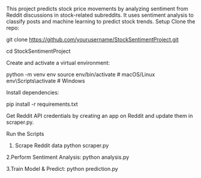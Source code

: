 This project predicts stock price movements by analyzing sentiment from Reddit discussions in stock-related subreddits. It uses sentiment analysis to classify posts and machine learning to predict stock trends.
Setup
Clone the repo:

git clone https://github.com/yourusername/StockSentimentProject.git

cd StockSentimentProject

Create and activate a virtual environment:

python -m venv env
source env/bin/activate   # macOS/Linux
env\Scripts\activate      # Windows

Install dependencies:

pip install -r requirements.txt

Get Reddit API credentials by creating an app on Reddit and update them in scraper.py.

Run the Scripts
1. Scrape Reddit data
python scraper.py

2.Perform Sentiment Analysis:
python analysis.py

3.Train Model & Predict:
python prediction.py

